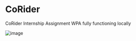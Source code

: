 # CoRider
CoRider Internship Assignment
WPA fully functioning locally 

![image](https://github.com/yom4n/CoRider/assets/27628105/8cf51714-e15c-4e15-91ce-c888555303a4)
